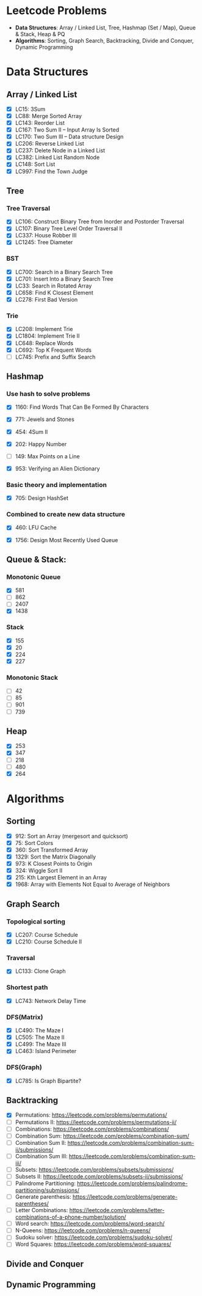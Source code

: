 # Leetcode Problems
- **Data Structures**: Array / Linked List, Tree, Hashmap (Set / Map), Queue & Stack, Heap & PQ
- **Algorithms**: Sorting, Graph Search, Backtracking, Divide and Conquer, Dynamic Programming


# Data Structures

## Array / Linked List
- [x] LC15: 3Sum
- [x] LC88: Merge Sorted Array
- [x] LC143: Reorder List
- [x] LC167: Two Sum II – Input Array Is Sorted
- [x] LC170: Two Sum III – Data structure Design
- [x] LC206: Reverse Linked List
- [x] LC237: Delete Node in a Linked List
- [x] LC382: Linked List Random Node
- [x] LC148: Sort List
- [x] LC997: Find the Town Judge

## Tree
### Tree Traversal
- [x] LC106: Construct Binary Tree from Inorder and Postorder Traversal
- [x] LC107: Binary Tree Level Order Traversal II
- [x] LC337: House Robber III
- [x] LC1245: Tree Diameter

### BST
- [x] LC700: Search in a Binary Search Tree
- [x] LC701: Insert Into a Binary Search Tree
- [x] LC33: Search in Rotated Array
- [x] LC658: Find K Closest Element
- [x] LC278: First Bad Version

### Trie
- [x] LC208: Implement Trie
- [x] LC1804: Implement Trie II
- [x] LC648: Replace Words
- [x] LC692: Top K Frequent Words
- [ ] LC745: Prefix and Suffix Search

## Hashmap
### Use hash to solve problems
- [x] 1160: Find Words That Can Be Formed By Characters
- [x] 771: Jewels and Stones
- [x] 454: 4Sum II
- [x] 202: Happy Number
- [ ] 149: Max Points on a Line
- [x] 953: Verifying an Alien Dictionary


### Basic theory and implementation
- [x] 705: Design HashSet

### Combined to create new data structure
- [x] 460: LFU Cache
- [x] 1756: Design Most Recently Used Queue


## Queue & Stack:
### Monotonic Queue
- [x] 581
- [ ] 862
- [ ] 2407
- [x] 1438

### Stack
- [x] 155
- [x] 20
- [x] 224
- [x] 227

### Monotonic Stack
- [ ] 42
- [ ] 85
- [ ] 901
- [ ] 739

## Heap
- [x] 253
- [x] 347
- [ ] 218
- [ ] 480
- [x] 264

# Algorithms
## Sorting
- [x] 912: Sort an Array (mergesort and quicksort)
- [x] 75: Sort Colors
- [x] 360: Sort Transformed Array
- [x] 1329: Sort the Matrix Diagonally
- [x] 973: K Closest Points to Origin
- [x] 324: Wiggle Sort II
- [x] 215: Kth Largest Element in an Array
- [x] 1968: Array with Elements Not Equal to Average of Neighbors

## Graph Search

### Topological sorting
- [x] LC207: Course Schedule
- [x] LC210: Course Schedule II

### Traversal
- [x] LC133: Clone Graph

### Shortest path
- [x] LC743: Network Delay Time

### DFS(Matrix)
- [x] LC490: The Maze I
- [x] LC505: The Maze II
- [x] LC499: The Maze III
- [x] LC463: Island Perimeter

### DFS(Graph)
- [x] LC785: Is Graph Bipartite?

## Backtracking
- [x] Permutations: https://leetcode.com/problems/permutations/
- [ ] Permutations II: https://leetcode.com/problems/permutations-ii/
- [ ] Combinations: https://leetcode.com/problems/combinations/
- [ ] Combination Sum: https://leetcode.com/problems/combination-sum/
- [ ] Combination Sum II: https://leetcode.com/problems/combination-sum-ii/submissions/
- [ ] Combination Sum III: https://leetcode.com/problems/combination-sum-iii/
- [ ] Subsets: https://leetcode.com/problems/subsets/submissions/
- [ ] Subsets II: https://leetcode.com/problems/subsets-ii/submissions/
- [ ] Palindrome Partitioning: https://leetcode.com/problems/palindrome-partitioning/submissions/
- [ ] Generate parenthesis: https://leetcode.com/problems/generate-parentheses/
- [ ] Letter Combinations: https://leetcode.com/problems/letter-combinations-of-a-phone-number/solution/
- [ ] Word search: https://leetcode.com/problems/word-search/
- [ ] N-Queens: https://leetcode.com/problems/n-queens/
- [ ] Sudoku solver: https://leetcode.com/problems/sudoku-solver/
- [ ] Word Squares: https://leetcode.com/problems/word-squares/

## Divide and Conquer
## Dynamic Programming
